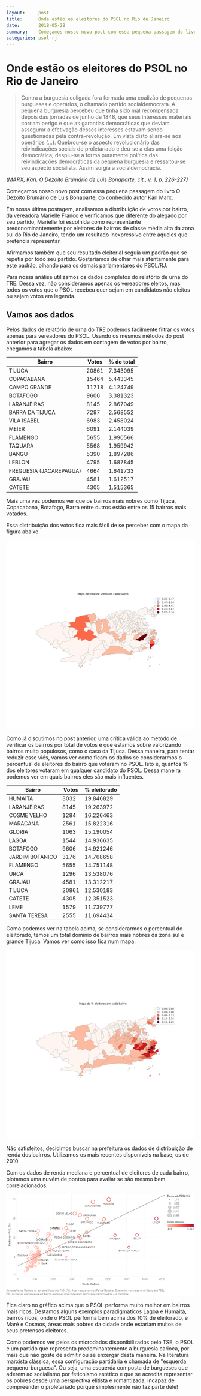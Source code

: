 ```yaml
---
layout:     post
title:      Onde estão os eleitores do PSOL no Rio de Janeiro
date:       2018-05-28
summary:    Começamos nosso novo post com essa pequena passagem do livro O Dezoito Brumário de Luis Bonaparte, do conhecido autor Karl Marx.
categories: psol rj
---
```



# Onde estão os eleitores do PSOL no Rio de Janeiro

>Contra a burguesia coligada fora formada uma coalizão de pequenos burgueses e operários, o chamado partido socialdemocrata. A pequena burguesia percebeu que  tinha  sido  mal  recompensada  depois  das  jornadas de  junho  de  1848,  que seus  interesses  materiais  corriam  perigo  e  que  as  garantias  democráticas  que deviam assegurar a efetivação desses interesses estavam sendo questionadas pela contra-revolução.  Em  vista  disto  aliara-se  aos  operários  (...).  Quebrou-se  o aspecto revolucionário das reivindicações sociais do proletariado e deu-se a elas uma    feição    democrática;    despiu-se    a    forma    puramente    política    das reivindicações  democráticas  da  pequena  burguesia  e ressaltou-se  seu  aspecto socialista.   Assim   surgia   a socialdemocracia.

_(MARX,  Karl.  O 
Dezoito Brumário de Luis Bonaparte, cit., v. 1, p. 
226-227)_

Começamos nosso novo post com essa pequena passagem do livro O Dezoito Brumário de Luis Bonaparte, do conhecido autor Karl Marx.

Em nossa última postagem, analisamos a distribuição de votos por bairro, da vereadora Marielle Franco e verificamos que diferente do alegado por seu partido, Marielle foi escolhida como representante predonominantemente por eleitores de bairros de classe média alta da zona sul do Rio de Janeiro, tendo um resultado inexpressivo entre aqueles que pretendia representar.

Afirmamos também que seu resultado eleitorial seguia um padrão que se repetia por todo seu partido. Gostaríamos de olhar mais atentamente para este padrão, olhando para os demais parlamentares do PSOL/RJ.

Para nossa análise utilizamos os dados completos do relatório de urna do TRE. Dessa vez, não consideramos apenas os vereadores eleitos, mas todos os votos que o PSOL recebeu quer sejam em candidatos não eleitos ou sejam votos em legenda. 

## **Vamos aos dados**

Pelos dados de relatório de urna do TRE podemos facilmente filtrar os votos apenas para vereadores do PSOL. Usando os mesmos métodos do post anterior para agregar os dados em contagem de votos por bairro, chegamos a tabela abaixo:

| ﻿Bairro                  | Votos | % do total |
|-------------------------|-------|------------|
| TIJUCA                  | 20861 | 7.343095   |
| COPACABANA              | 15464 | 5.443345   |
| CAMPO GRANDE            | 11718 | 4.124749   |
| BOTAFOGO                | 9606  | 3.381323   |
| LARANJEIRAS             | 8145  | 2.867049   |
| BARRA DA TIJUCA         | 7297  | 2.568552   |
| VILA ISABEL             | 6983  | 2.458024   |
| MEIER                   | 6091  | 2.144039   |
| FLAMENGO                | 5655  | 1.990566   |
| TAQUARA                 | 5568  | 1.959942   |
| BANGU                   | 5390  | 1.897286   |
| LEBLON                  | 4795  | 1.687845   |
| FREGUESIA (JACAREPAGUA) | 4664  | 1.641733   |
| GRAJAU                  | 4581  | 1.612517   |
| CATETE                  | 4305  | 1.515365   |

Mais uma vez podemos ver que os bairros mais nobres como Tijuca, Copacabana, Botafogo, Barra entre outros estão entre os 15 bairros mais votados.

Essa distribuição dos votos fica mais fácil de se perceber com o mapa da figura abaixo.

![image](https://raw.githubusercontent.com/politidados/politidados.github.io/master/_posts/img/totalpsol.png)

Como já discutimos no post anterior, uma crítica válida ao metodo de verificar os bairros por total de votos é que estamos sobre valorizando bairros muito populosos, como o caso da Tijuca. Dessa maneira, para tentar reduzir esse viés, vamos ver como ficam os dados se considerarmos o percentual de eleitores do bairro que votaram no PSOL. Isto é, quantos % dos eleitores votaram em qualquer candidato do PSOL. Dessa maneira podemos ver em quais bairros eles são mais influentes. 

| ﻿Bairro          | Votos | % eleitorado |
|-----------------|-------|--------------|
| HUMAITA         | 3032  | 19.846829    |
| LARANJEIRAS     | 8145  | 19.263972    |
| COSME VELHO     | 1284  | 16.226463    |
| MARACANA        | 2561  | 15.822316    |
| GLORIA          | 1063  | 15.190054    |
| LAGOA           | 1544  | 14.936635    |
| BOTAFOGO        | 9606  | 14.921246    |
| JARDIM BOTANICO | 3176  | 14.768658    |
| FLAMENGO        | 5655  | 14.751148    |
| URCA            | 1296  | 13.538076    |
| GRAJAU          | 4581  | 13.312217    |
| TIJUCA          | 20861 | 12.530183    |
| CATETE          | 4305  | 12.351523    |
| LEME            | 1579  | 11.739777    |
| SANTA TERESA    | 2555  | 11.694434    |

Como podemos ver na tabela acima, se considerarmos o percentual do eleitorado, temos um total dominio de bairros mais nobres da zona sul e grande Tijuca. Vamos ver como isso fica num mapa.

![image](https://raw.githubusercontent.com/politidados/politidados.github.io/master/_posts/img/fracaobairropsol.png)


Não satisfeitos, decidimos buscar na prefeitura os dados de distribuição de renda dos bairros. Utilizamos os mais recentes disponíveis na base, os de 2010. 

Com os dados de renda mediana e percentual de eleitores de cada bairro, plotamos uma nuvém de pontos para avaliar se são mesmo bem correlacionados.

![image](https://raw.githubusercontent.com/politidados/politidados.github.io/master/_posts/img/votospsolbairro.png)

Fica claro no gráfico acima que o PSOL performa muito melhor em bairros mais ricos. Destamos alguns exemplos paradigmaticos Lagoa e Humaitá, bairros ricos, onde o PSOL performa bem acima dos 10% de eleitorado, e Maré e Cosmos, áreas mais pobres da cidade onde estariam muitos de seus pretensos eleitores.


Como podemos ver pelos os microdados disponibilizados pelo TSE, o PSOL é um partido que representa predominantemente a burguesia carioca, por mais que não goste de admitir ou se enxergar desta maneira. Na literatura marxista clássica, essa configuração partidária é chamada de "esquerda pequeno-burguesa". Ou seja, uma esquerda composta de burgueses que aderem ao socialismo por fetichismo estético e que se acredita representar os pobres desde uma perspectiva elitista e romantizada, incapaz de compreender o proletariado porque simplesmente não faz parte dele!

